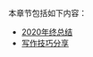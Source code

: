 本章节包括如下内容：

* [2020年终总结](/Articles/Summary/AnnualReview2020.md)
* [写作技巧分享](/Articles/Summary/WritingSkills.md)

